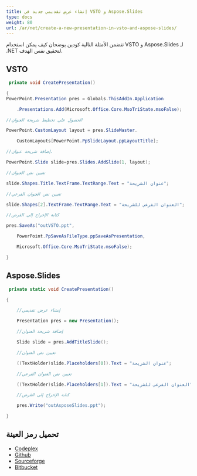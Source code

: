 ```yaml
---
title: إنشاء عرض تقديمي جديد في VSTO و Aspose.Slides
type: docs
weight: 80
url: /ar/net/create-a-new-presentation-in-vsto-and-aspose-slides/
---
```


تتضمن الأمثلة التالية كودين يوضحان كيف يمكن استخدام VSTO و Aspose.Slides لـ .NET لتحقيق نفس الهدف.
## **VSTO**
```csharp
 private void CreatePresentation()

{
PowerPoint.Presentation pres = Globals.ThisAddIn.Application

	.Presentations.Add(Microsoft.Office.Core.MsoTriState.msoFalse);

//الحصول على تخطيط شريحة العنوان

PowerPoint.CustomLayout layout = pres.SlideMaster.

	CustomLayouts[PowerPoint.PpSlideLayout.ppLayoutTitle];

//إضافة شريحة عنوان.

PowerPoint.Slide slide=pres.Slides.AddSlide(1, layout);

//تعيين نص العنوان

slide.Shapes.Title.TextFrame.TextRange.Text = "عنوان الشريحة";

//تعيين نص العنوان الفرعي

slide.Shapes[2].TextFrame.TextRange.Text = "العنوان الفرعي للشريحة";

//كتابة الإخراج إلى القرص

pres.SaveAs("outVSTO.ppt",

	PowerPoint.PpSaveAsFileType.ppSaveAsPresentation,

	Microsoft.Office.Core.MsoTriState.msoFalse);

}

``` 
## **Aspose.Slides**
```csharp
 private static void CreatePresentation()

{

	//إنشاء عرض تقديمي

	Presentation pres = new Presentation();

	//إضافة شريحة العنوان

	Slide slide = pres.AddTitleSlide();

	//تعيين نص العنوان

	((TextHolder)slide.Placeholders[0]).Text = "عنوان الشريحة";

	//تعيين نص العنوان الفرعي

	((TextHolder)slide.Placeholders[1]).Text = "العنوان الفرعي للشريحة";

	//كتابة الإخراج إلى القرص

	pres.Write("outAsposeSlides.ppt");

}

``` 
## **تحميل رمز العينة**
- [Codeplex](https://asposevsto.codeplex.com/downloads/get/772949)
- [Github](https://github.com/aspose-slides/Aspose.Slides-for-.NET/releases/download/AsposeSlidesVsVSTOv1.1/Create.a.New.Presentation.Aspose.Slides.zip)
- [Sourceforge](https://sourceforge.net/projects/asposevsto/files/Aspose.Slides%20Vs%20VSTO%20Slides/Create%20a%20New%20Presentation%20\(Aspose.Slides\).zip/download)
- [Bitbucket](https://bitbucket.org/asposemarketplace/aspose-for-vsto/downloads/Create%20a%20New%20Presentation%20\(Aspose.Slides\).zip)
